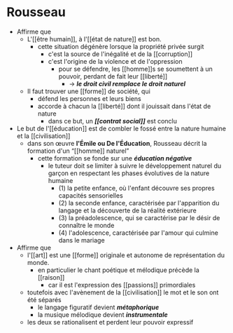 # Rousseau

- Affirme que
  - L'[[être humain]], à l'[[état de nature]] est bon.
      - cette situation dégénère lorsque la propriété privée surgit
        - c'est la source de l'inégalité et de la [[corruption]]
        - c'est l'origine de la violence et de l'oppression
          - pour se défendre, les [[homme]]s se soumettent à un pouvoir, perdant de fait leur [[liberté]]
            - → ***le droit civil remplace le droit naturel***
  - Il faut trouver une [[forme]] de société, qui
    - défend les personnes et leurs biens
    - accorde à chacun la [[liberté]] dont il jouissait dans l'état de nature
      - dans ce but, un ***[[contrat social]]*** est conclu
- Le but de l'[[éducation]] est de combler le fossé entre la nature humaine et la [[civilisation]]
    - dans son œuvre __l'Émile ou De l'Éducation__, Rousseau décrit la formation d'un “[[homme]] naturel”
      - cette formation se fonde sur une ***éducation  négative***
        - le tuteur doit se limiter à suivre le développement naturel du garçon en respectant les phases évolutives de la nature humaine
          - (1) la petite enfance, où l'enfant découvre ses propres capacités sensorielles
          - (2) la seconde enfance, caractérisée par l'apparition du langage et la découverte de la réalité extérieure
          - (3) la préadolescence, qui se caractérise par le désir de connaître le monde
          - (4) l'adolescence, caractérisée par l'amour qui culmine dans le mariage
- Affirme que 
	- l'[[art]] est une [[forme]] originale et autonome de représentation du monde.
	  - en particulier le chant poétique et mélodique précède la [[raison]] 
		  - car il est l'expression des [[passions]] primordiales
    - toutefois avec l'avènement de la [[civilisation]] le mot et le son ont été séparés
      - le langage figuratif devient ***métaphorique***
      - la musique mélodique devient ***instrumentale***
    - les deux se rationalisent et perdent leur pouvoir expressif